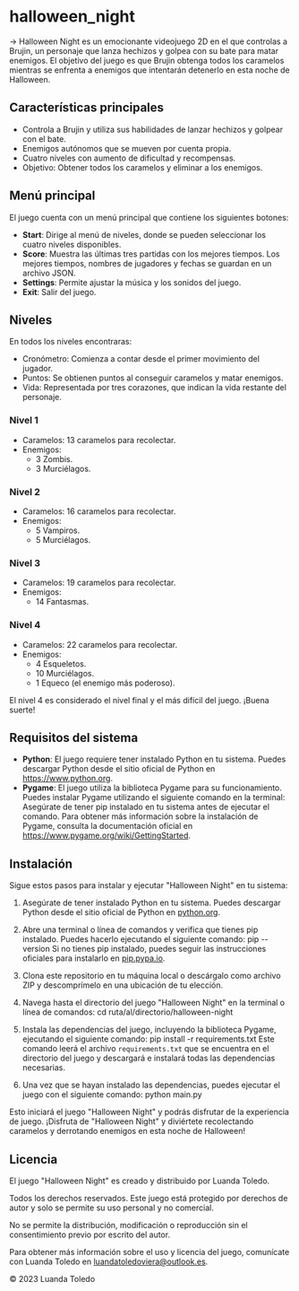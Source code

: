 # halloween_night
→ Halloween Night es un emocionante videojuego 2D en el que controlas a Brujin, un personaje que lanza hechizos 
y golpea con su bate para matar enemigos. El objetivo del juego es que Brujin obtenga todos los caramelos mientras
se enfrenta a enemigos que intentarán detenerlo en esta noche de Halloween.

## Características principales
- Controla a Brujin y utiliza sus habilidades de lanzar hechizos y golpear con el bate.
- Enemigos autónomos que se mueven por cuenta propia.
- Cuatro niveles con aumento de dificultad y recompensas.
- Objetivo: Obtener todos los caramelos y eliminar a los enemigos.

## Menú principal
El juego cuenta con un menú principal que contiene los siguientes botones:
- **Start**: Dirige al menú de niveles, donde se pueden seleccionar los cuatro niveles disponibles.
- **Score**: Muestra las últimas tres partidas con los mejores tiempos. Los mejores tiempos, nombres de jugadores y
fechas se guardan en un archivo JSON.
- **Settings**: Permite ajustar la música y los sonidos del juego.
- **Exit**: Salir del juego.

## Niveles
En todos los niveles encontraras:
- Cronómetro: Comienza a contar desde el primer movimiento del jugador.
- Puntos: Se obtienen puntos al conseguir caramelos y matar enemigos.
- Vida: Representada por tres corazones, que indican la vida restante del personaje.

### Nivel 1
- Caramelos: 13 caramelos para recolectar.
- Enemigos:
  - 3 Zombis.
  - 3 Murciélagos.

### Nivel 2
- Caramelos: 16 caramelos para recolectar.
- Enemigos:
  - 5 Vampiros.
  - 5 Murciélagos.

### Nivel 3
- Caramelos: 19 caramelos para recolectar.
- Enemigos:
  - 14 Fantasmas.

### Nivel 4
- Caramelos: 22 caramelos para recolectar.
- Enemigos:
  - 4 Esqueletos.
  - 10 Murciélagos.
  - 1 Equeco (el enemigo más poderoso).

El nivel 4 es considerado el nivel final y el más difícil del juego. ¡Buena suerte!

## Requisitos del sistema
- **Python**: El juego requiere tener instalado Python en tu sistema.
Puedes descargar Python desde el sitio oficial de Python en https://www.python.org.
- **Pygame**: El juego utiliza la biblioteca Pygame para su funcionamiento.
Puedes instalar Pygame utilizando el siguiente comando en la terminal:
Asegúrate de tener pip instalado en tu sistema antes de ejecutar el comando.
Para obtener más información sobre la instalación de Pygame, consulta la documentación oficial
en https://www.pygame.org/wiki/GettingStarted.


## Instalación
Sigue estos pasos para instalar y ejecutar "Halloween Night" en tu sistema:

1. Asegúrate de tener instalado Python en tu sistema. Puedes descargar Python desde
el sitio oficial de Python en [python.org](https://www.python.org).

2. Abre una terminal o línea de comandos y verifica que tienes pip instalado.
Puedes hacerlo ejecutando el siguiente comando: pip --version
Si no tienes pip instalado, puedes seguir las instrucciones oficiales para instalarlo en [pip.pypa.io](https://pip.pypa.io).

3. Clona este repositorio en tu máquina local o descárgalo como archivo ZIP y descomprímelo en una ubicación de tu elección.

4. Navega hasta el directorio del juego "Halloween Night" en la terminal o línea de comandos: cd ruta/al/directorio/halloween-night

5. Instala las dependencias del juego, incluyendo la biblioteca Pygame, ejecutando el siguiente comando: pip install -r requirements.txt
Este comando leerá el archivo `requirements.txt` que se encuentra en el directorio del juego y descargará e instalará todas las dependencias necesarias.

6. Una vez que se hayan instalado las dependencias, puedes ejecutar el juego con el siguiente comando: python main.py

Esto iniciará el juego "Halloween Night" y podrás disfrutar de la experiencia de juego.
¡Disfruta de "Halloween Night" y diviértete recolectando caramelos y derrotando enemigos en esta noche de Halloween!


## Licencia

El juego "Halloween Night" es creado y distribuido por Luanda Toledo.

Todos los derechos reservados. Este juego está protegido por derechos de autor y solo se permite su uso personal y no comercial.

No se permite la distribución, modificación o reproducción sin el consentimiento previo por escrito del autor.

Para obtener más información sobre el uso y licencia del juego, comunícate con Luanda Toledo en luandatoledoviera@outlook.es.

© 2023 Luanda Toledo
